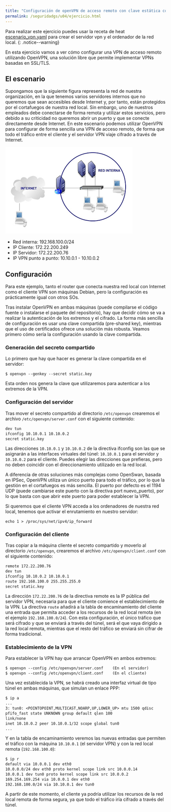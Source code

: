 ```yaml
---
title: "Configuración de openVPN de acceso remoto con clave estática compartida"
permalink: /seguridadgs/u04/ejercicio.html
---
```


Para realizar este ejercicio puedes usar la receta de heat [escenario_vpn.yaml](escenario_vpn.yaml) para crear el servidor vpn y el ordenador de la red local.
{: .notice--warning}

En esta ejercicio vamos a ver cómo configurar una VPN de acceso remoto utilizando OpenVPN, una solución libre que permite implementar VPNs basadas en SSL/TLS.

## El escenario

Supongamos que la siguiente figura representa la red de nuestra organización, en la que tenemos varios servidores internos que no queremos que sean accesibles desde Internet y, por tanto, están protegidos por el cortafuegos de nuestra red local. Sin embargo, uno de nuestros empleados debe conectarse de forma remota y utilizar estos servicios, pero debido a su criticidad no queremos abrir un puerto y que se conecte directamente desde Internet. En este escenario podemos utilizar OpenVPN para configurar de forma sencilla una VPN de acceso remoto, de forma que todo el tráfico entre el cliente y el servidor VPN viaje cifrado a través de Internet.

![vpn](img/vpn.jpg)

* Red interna: 192.168.100.0/24
* IP Cliente: 172.22.200.249
* IP Servidor: 172.22.200.76
* IP VPN punto a punto: 10.10.0.1 - 10.10.0.2

## Configuración

Para este ejemplo, tanto el router que conecta nuestra red local con Internet como el cliente VPN son máquinas Debian, pero la configuración es prácticamente igual con otros SOs.

Tras instalar OpenVPN en ambas máquinas (puede compilarse el código fuente o instalarse el paquete del repositorio), hay que decidir cómo se va a realizar la autenticación de los extremos y el cifrado. La forma más sencilla de configuración es usar una clave compartida (pre-shared key), mientras que el uso de certificados ofrece una solución más robusta. Veamos primero cómo sería la configuración usando la clave compartida. 

### Generación del secreto compartido

Lo primero que hay que hacer es generar la clave compartida en el servidor:

    $ openvpn --genkey --secret static.key

Esta orden nos genera la clave que utilizaremos para autenticar a los extremos de la VPN.

### Configuración del servidor

Tras mover el secreto compartido al directorio `/etc/openvpn` crearemos el archivo `/etc/openvpn/server.conf` con el siguiente contenido:

    dev tun
    ifconfig 10.10.0.1 10.10.0.2
    secret static.key

Las direcciones `10.10.0.1` y `10.10.0.2` de la directiva ifconfig son las que se asignarán a las interfaces virtuales del túnel: `10.10.0.1` para el servidor y `10.10.0.2` para el cliente. Puedes elegir las direcciones que prefieras, pero no deben coincidir con el direccionamiento utilizado en la red local.

A diferencia de otras soluciones más complejas como OpenSwan, basada en IPSec, OpenVPN utiliza un único puerto para todo el tráfico, por lo que la gestión en el cortafuegos es más sencilla. El puerto por defecto es el 1194 UDP (puede cambiarse este puerto con la directiva port nuevo_puerto), por lo que basta con que abrir este puerto para poder establecer la VPN.

Si queremos que el cliente VPN acceda a los ordenadores de nuestra red local, tenemos que activar el enrutamiento en nuestro servidor:

    echo 1 > /proc/sys/net/ipv4/ip_forward

### Configuración del cliente

Tras copiar a la máquina cliente el secreto compartido y moverlo al directorio `/etc/openvpn`, crearemos el archivo `/etc/openvpn/client.conf` con el siguiente contenido:

    remote 172.22.200.76
    dev tun
    ifconfig 10.10.0.2 10.10.0.1
    route 192.168.100.0 255.255.255.0
    secret static.key

La dirección `172.22.200.76` de la directiva remote es la IP pública del servidor VPN, necesaria para que el cliente comience el establecimiento de la VPN. La directiva `route` añadirá a la tabla de encaminamiento del cliente una entrada que permita acceder a los recursos de la red local remota (en el ejemplo `192.168.100.0/24`). Con esta configuración, el único tráfico que será cifrado y que se enviará a través del túnel, será el que vaya dirigido a la red local remota, mientras que el resto del tráfico se enviará sin cifrar de forma tradicional.

### Establecimiento de la VPN

Para establecer la VPN hay que arrancar OpenVPN en ambos extremos:

    $ openvpn --config /etc/openvpn/server.conf    (En el servidor)
    $ openvpn --config /etc/openvpn/client.conf    (En el cliente)

Una vez establecida la VPN, se habrá creado una interfaz virtual de tipo túnel en ambas máquinas, que simulan un enlace PPP:

    $ ip a
    ...
    3: tun0: <POINTOPOINT,MULTICAST,NOARP,UP,LOWER_UP> mtu 1500 qdisc pfifo_fast state UNKNOWN group default qlen 100
    link/none 
    inet 10.10.0.2 peer 10.10.0.1/32 scope global tun0
    ...

Y en la tabla de encaminamiento veremos las nuevas entradas que permiten el tráfico con la máquina `10.10.0.1` (el servidor VPN) y con la red local remota (`192.168.100.0`):

    $ ip r
    default via 10.0.0.1 dev eth0 
    10.0.0.0/24 dev eth0 proto kernel scope link src 10.0.0.14 
    10.0.0.1 dev tun0 proto kernel scope link src 10.0.0.2 
    169.254.169.254 via 10.0.0.1 dev eth0 
    192.168.100.0/24 via 10.10.0.1 dev tun0 

A partir de este momento, el cliente ya podría utilizar los recursos de la red local remota de forma segura, ya que todo el tráfico iría cifrado a través del túnel.
